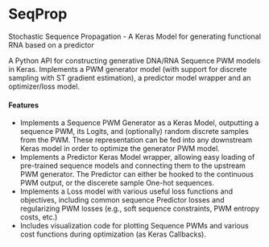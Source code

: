 # SeqProp
Stochastic Sequence Propagation - A Keras Model for generating functional RNA based on a predictor

A Python API for constructing generative DNA/RNA Sequence PWM models in Keras. Implements a PWM generator model (with support for discrete sampling with ST gradient estimation), a predictor model wrapper and an optimizer/loss model.

#### Features
- Implements a Sequence PWM Generator as a Keras Model, outputting a sequence PWM, its Logits, and (optionally) random discrete samples from the PWM. These representation can be fed into any downstream Keras model in order to optimize the generator PWM model.
- Implements a Predictor Keras Model wrapper, allowing easy loading of pre-trained sequence models and connecting them to the upstream PWM generator. The Predictor can either be hooked to the continuous PWM output, or the discerete sample One-hot sequences.
- Implements a Loss model with various useful loss functions and objectives, including common sequence Predictor losses and regularizing PWM losses (e.g., soft sequence constraints, PWM entropy costs, etc.)
- Includes visualization code for plotting Sequence PWMs and various cost functions during optimization (as Keras Callbacks).




